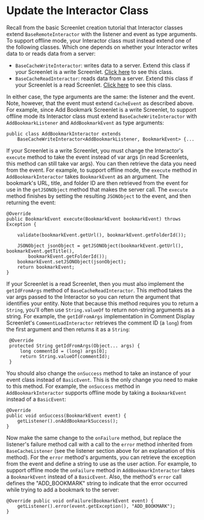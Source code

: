 # Update the Interactor Class [](id=update-the-interactor-class)

Recall from the basic Screenlet creation tutorial that Interactor classes extend 
`BaseRemoteInteractor` with the listener and event as type arguments. To support 
offline mode, your Interactor class must instead extend one of the following 
classes. Which one depends on whether your Interactor writes data to or reads 
data from a server: 

- `BaseCacheWriteInteractor`: writes data to a server. Extend this class if your 
  Screenlet is a write Screenlet. 
  [Click here](https://github.com/liferay/liferay-screens/blob/master/android/library/src/main/java/com/liferay/mobile/screens/base/interactor/BaseCacheWriteInteractor.java) 
  to see this class. 
- `BaseCacheReadInteractor`: reads data from a server. Extend this class if your 
  Screenlet is a read Screenlet. 
  [Click here](https://github.com/liferay/liferay-screens/blob/master/android/library/src/main/java/com/liferay/mobile/screens/base/interactor/BaseCacheReadInteractor.java) 
  to see this class. 

In either case, the type arguments are the same: the listener and the event. 
Note, however, that the event must extend `CacheEvent` as described above. For 
example, since Add Bookmark Screenlet is a write Screenlet, to support offline 
mode its Interactor class must extend `BaseCacheWriteInteractor` with 
`AddBookmarkListener` and `AddBookmarkEvent` as type arguments: 

    public class AddBookmarkInteractor extends
        BaseCacheWriteInteractor<AddBookmarkListener, BookmarkEvent> {...

If your Screenlet is a write Screenlet, you must change the Interactor's 
`execute` method to take the event instead of var args (in read Screenlets, this 
method can still take var args). You can then retrieve the data you need from 
the event. For example, to support offline mode, the `execute` method in 
`AddBookmarkInteractor` takes `BookmarkEvent` as an argument. The bookmark's 
URL, title, and folder ID are then retrieved from the event for use in the 
`getJSONObject` method that makes the server call. The `execute` method finishes 
by setting the resulting `JSONObject` to the event, and then returning the 
event: 

    @Override 
    public BookmarkEvent execute(BookmarkEvent bookmarkEvent) throws Exception {

        validate(bookmarkEvent.getUrl(), bookmarkEvent.getFolderId());

        JSONObject jsonObject = getJSONObject(bookmarkEvent.getUrl(), bookmarkEvent.getTitle(), 
            bookmarkEvent.getFolderId());
        bookmarkEvent.setJSONObject(jsonObject); 
        return bookmarkEvent; 
    }

If your Screenlet is a read Screenlet, then you must also implement the 
`getIdFromArgs` method of `BaseCacheReadInteractor`. This method takes the var 
args passed to the Interactor so you can return the argument that identifies 
your entity. Note that because this method requires you to return a `String`, 
you'll often use `String.valueOf` to return non-string arguments as a string. 
For example, the `getIdFromArgs` implementation in Comment Display Screenlet's 
`CommentLoadInteractor` retrieves the comment ID (a `long`) from the first
argument and then returns it as a `String`: 

     @Override 
     protected String getIdFromArgs(Object... args) { 
         long commentId = (long) args[0]; 
         return String.valueOf(commentId); 
     }

You should also change the `onSuccess` method to take an instance of your event 
class instead of `BasicEvent`. This is the only change you need to make to this 
method. For example, the `onSuccess` method in `AddBookmarkInteractor` supports 
offline mode by taking a `BookmarkEvent` instead of a `BasicEvent`: 

    @Override 
    public void onSuccess(BookmarkEvent event) {
        getListener().onAddBookmarkSuccess(); 
    }

Now make the same change to the `onFailure` method, but replace the listener's 
failure method call with a call to the `error` method inherited from 
`BaseCacheListener` (see the listener section above for an explanation of this 
method). For the `error` method's arguments, you can retrieve the exception from 
the event and define a string to use as the user action. For example, to 
support offline mode the `onFailure` method in `AddBookmarkInteractor` takes a 
`BookmarkEvent` instead of a `BasicEvent`. Also, the method's `error` call 
defines the "ADD_BOOKMARK" string to indicate that the error occurred while 
trying to add a bookmark to the server: 

    @Override public void onFailure(BookmarkEvent event) {
        getListener().error(event.getException(), "ADD_BOOKMARK"); 
    }
